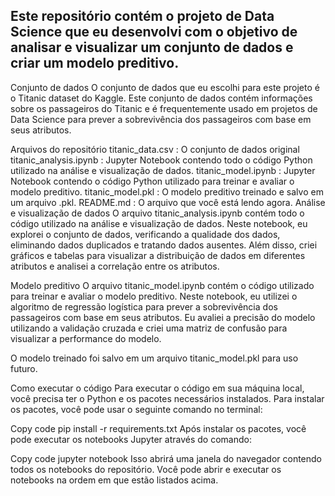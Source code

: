 <h2>Este repositório contém o projeto de Data Science que eu desenvolvi com o objetivo de analisar e visualizar um conjunto de dados e criar um modelo preditivo.</h2>

Conjunto de dados
O conjunto de dados que eu escolhi para este projeto é o Titanic dataset do Kaggle. Este conjunto de dados contém informações sobre os passageiros do Titanic e é frequentemente usado em projetos de Data Science para prever a sobrevivência dos passageiros com base em seus atributos.

Arquivos do repositório
titanic_data.csv : O conjunto de dados original
titanic_analysis.ipynb : Jupyter Notebook contendo todo o código Python utilizado na análise e visualização de dados.
titanic_model.ipynb : Jupyter Notebook contendo o código Python utilizado para treinar e avaliar o modelo preditivo.
titanic_model.pkl : O modelo preditivo treinado e salvo em um arquivo .pkl.
README.md : O arquivo que você está lendo agora.
Análise e visualização de dados
O arquivo titanic_analysis.ipynb contém todo o código utilizado na análise e visualização de dados. Neste notebook, eu explorei o conjunto de dados, verificando a qualidade dos dados, eliminando dados duplicados e tratando dados ausentes. Além disso, criei gráficos e tabelas para visualizar a distribuição de dados em diferentes atributos e analisei a correlação entre os atributos.

Modelo preditivo
O arquivo titanic_model.ipynb contém o código utilizado para treinar e avaliar o modelo preditivo. Neste notebook, eu utilizei o algoritmo de regressão logística para prever a sobrevivência dos passageiros com base em seus atributos. Eu avaliei a precisão do modelo utilizando a validação cruzada e criei uma matriz de confusão para visualizar a performance do modelo.

O modelo treinado foi salvo em um arquivo titanic_model.pkl para uso futuro.

Como executar o código
Para executar o código em sua máquina local, você precisa ter o Python e os pacotes necessários instalados. Para instalar os pacotes, você pode usar o seguinte comando no terminal:

Copy code
pip install -r requirements.txt
Após instalar os pacotes, você pode executar os notebooks Jupyter através do comando:

Copy code
jupyter notebook
Isso abrirá uma janela do navegador contendo todos os notebooks do repositório. Você pode abrir e executar os notebooks na ordem em que estão listados acima.
